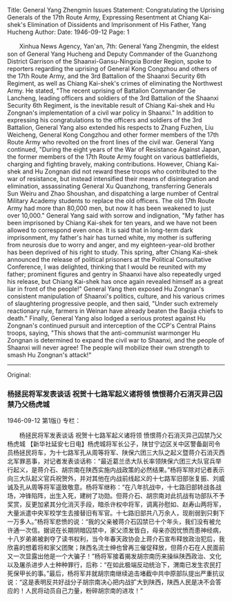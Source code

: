 Title: General Yang Zhengmin Issues Statement: Congratulating the Uprising Generals of the 17th Route Army, Expressing Resentment at Chiang Kai-shek's Elimination of Dissidents and Imprisonment of His Father, Yang Hucheng
Author:
Date: 1946-09-12
Page: 1

　　Xinhua News Agency, Yan'an, 7th: General Yang Zhengmin, the eldest son of General Yang Hucheng and Deputy Commander of the Guanzhong District Garrison of the Shaanxi-Gansu-Ningxia Border Region, spoke to reporters regarding the uprising of General Kong Congzhou and others of the 17th Route Army, and the 3rd Battalion of the Shaanxi Security 6th Regiment, as well as Chiang Kai-shek's crimes of eliminating the Northwest Army. He stated, "The recent uprising of Battalion Commander Ge Lancheng, leading officers and soldiers of the 3rd Battalion of the Shaanxi Security 6th Regiment, is the inevitable result of Chiang Kai-shek and Hu Zongnan's implementation of a civil war policy in Shaanxi." In addition to expressing his congratulations to the officers and soldiers of the 3rd Battalion, General Yang also extended his respects to Zhang Fuzhen, Liu Weicheng, General Kong Congzhou and other former members of the 17th Route Army who revolted on the front lines of the civil war. General Yang continued, "During the eight years of the War of Resistance Against Japan, the former members of the 17th Route Army fought on various battlefields, charging and fighting bravely, making contributions. However, Chiang Kai-shek and Hu Zongnan did not reward these troops who contributed to the war of resistance, but instead intensified their means of disintegration and elimination, assassinating General Xu Quanzhong, transferring Generals Sun Weiru and Zhao Shoushan, and dispatching a large number of Central Military Academy students to replace the old officers. The old 17th Route Army had more than 80,000 men, but now it has been weakened to just over 10,000." General Yang said with sorrow and indignation, "My father has been imprisoned by Chiang Kai-shek for ten years, and we have not been allowed to correspond even once. It is said that in long-term dark imprisonment, my father's hair has turned white, my mother is suffering from neurosis due to worry and anger, and my eighteen-year-old brother has been deprived of his right to study. This spring, after Chiang Kai-shek announced the release of political prisoners at the Political Consultative Conference, I was delighted, thinking that I would be reunited with my father; prominent figures and gentry in Shaanxi have also repeatedly urged his release, but Chiang Kai-shek has once again revealed himself as a great liar in front of the people!" General Yang then exposed Hu Zongnan's consistent manipulation of Shaanxi's politics, culture, and his various crimes of slaughtering progressive people, and then said, "Under such extremely reactionary rule, farmers in Weinan have already beaten the Baojia chiefs to death." Finally, General Yang also lodged a serious protest against Hu Zongnan's continued pursuit and interception of the CCP's Central Plains troops, saying, "This shows that the anti-communist warmonger Hu Zongnan is determined to expand the civil war to Shaanxi, and the people of Shaanxi will never agree! The people will mobilize their own strength to smash Hu Zongnan's attack!"



<hr /> 

Original: 


### 杨拯民将军发表谈话  祝贺十七路军起义诸将领  愤恨蒋介石消灭异己囚禁乃父杨虎城

1946-09-12
第1版()
专栏：

　　杨拯民将军发表谈话
    祝贺十七路军起义诸将领
    愤恨蒋介石消灭异己囚禁乃父杨虎城
    【新华社延安七日电】杨虎城将军长公子，陕甘宁边区关中区警备副司令员杨拯民将车，为十七路军孔从周等将军、陕保六团三大队之起义暨蒋介石消灭西北军罪恶事，对记者发表谈话称：“最近葛兰丞大队长率领陕保六团三大队官兵举行起义，是蒋介石、胡宗南在陕西实施内战政策的必然结果。”杨将军除对记者表示向三大队起义官兵祝贺外，并对其他在内战前线起义的十七路军旧部张复振、刘威诚及孔从周等将军遥致敬意。杨将军继称：“在八年抗战中，十七路旧部转战各战场，冲锋陷阵，出生入死，建树了功勋。但蒋介石、胡宗南对此抗战有功部队不予奖赏，反更加紧其分化消灭手段，暗杀许权中将军，调离孙慰如、赵寿山两将军，大量派遣中央军校学生去接替旧有军官。十七路旧部共八万余人，现削弱到只剩下一万多人。”杨将军悲愤的说：“我的父亲被蒋介石囚禁已十个年头，我们没有被允许通一次信。据说在长期阴暗囚禁中，家父须发皆白，母亲亦因忧愤而患神经病，十八岁弟弟被剥夺了读书权利，当今年春天政协会上蒋介石宣布释放政治犯后，我欣喜的想着将和家父团聚；陕西名流士绅也曾再三催促释放，但蒋介石在人民面前又一次显露出他是一个大骗子！”杨将军接着揭发胡宗南历来操纵陕西政治、文化以及屠杀进步人士种种罪行，后称：“在如此极端反动统治下，渭南已发生农民打死保甲长的事。”最后，杨将军并就胡宗南继续追击堵截中共中原部队提出严重抗议说：“这是表明反共好战分子胡宗南决心把内战扩大到陕西，陕西人民是决不会答应的！人民将动员自己力量，粉碎胡宗南的进攻！”
